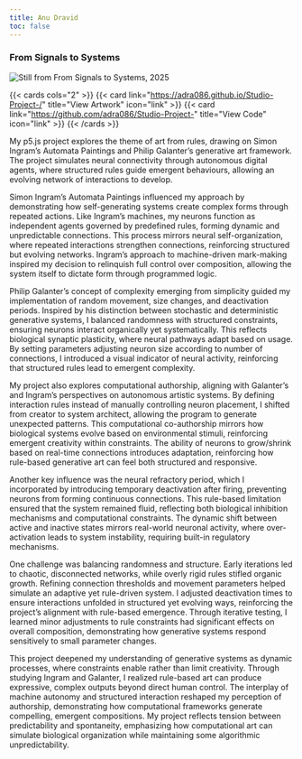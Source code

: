 ```yaml
---
title: Anu Dravid 
toc: false
---
```


### From Signals to Systems

![](/images/anu_dravid.png "Still from From Signals to Systems, 2025")

{{< cards cols="2" >}}
  {{< card link="https://adra086.github.io/Studio-Project-/" title="View Artwork" icon="link" >}}
  {{< card link="https://github.com/adra086/Studio-Project-" title="View Code" icon="link" >}}
{{< /cards >}}

My p5.js project explores the theme of art from rules, drawing on Simon Ingram’s Automata Paintings and Philip Galanter’s generative art framework. The project simulates neural connectivity through autonomous digital agents, where structured rules guide emergent behaviours, allowing an evolving network of interactions to develop.

Simon Ingram’s Automata Paintings influenced my approach by demonstrating how self-generating systems create complex forms through repeated actions. Like Ingram’s machines, my neurons function as independent agents governed by predefined rules, forming dynamic and unpredictable connections. This process mirrors neural self-organization, where repeated interactions strengthen connections, reinforcing structured but evolving networks. Ingram’s approach to machine-driven mark-making inspired my decision to relinquish full control over composition, allowing the system itself to dictate form through programmed logic.

Philip Galanter’s concept of complexity emerging from simplicity guided my implementation of random movement, size changes, and deactivation periods. Inspired by his distinction between stochastic and deterministic generative systems, I balanced randomness with structured constraints, ensuring neurons interact organically yet systematically. This reflects biological synaptic plasticity, where neural pathways adapt based on usage. By setting parameters adjusting neuron size according to number of connections, I introduced a visual indicator of neural activity, reinforcing that structured rules lead to emergent complexity.

My project also explores computational authorship, aligning with Galanter’s and Ingram’s perspectives on autonomous artistic systems. By defining interaction rules instead of manually controlling neuron placement, I shifted from creator to system architect, allowing the program to generate unexpected patterns. This computational co-authorship mirrors how biological systems evolve based on environmental stimuli, reinforcing emergent creativity within constraints. The ability of neurons to grow/shrink based on real-time connections introduces adaptation, reinforcing how rule-based generative art can feel both structured and responsive.

Another key influence was the neural refractory period, which I incorporated by introducing temporary deactivation after firing, preventing neurons from forming continuous connections. This rule-based limitation ensured that the system remained fluid, reflecting both biological inhibition mechanisms and computational constraints. The dynamic shift between active and inactive states mirrors real-world neuronal activity, where over-activation leads to system instability, requiring built-in regulatory mechanisms.

One challenge was balancing randomness and structure. Early iterations led to chaotic, disconnected networks, while overly rigid rules stifled organic growth. Refining connection thresholds and movement parameters helped simulate an adaptive yet rule-driven system. I adjusted deactivation times to ensure interactions unfolded in structured yet evolving ways, reinforcing the project’s alignment with rule-based emergence. Through iterative testing, I learned minor adjustments to rule constraints had significant effects on overall composition, demonstrating how generative systems respond sensitively to small parameter changes.

This project deepened my understanding of generative systems as dynamic processes, where constraints enable rather than limit creativity. Through studying Ingram and Galanter, I realized rule-based art can produce expressive, complex outputs beyond direct human control. The interplay of machine autonomy and structured interaction reshaped my perception of authorship, demonstrating how computational frameworks generate compelling, emergent compositions. My project reflects tension between predictability and spontaneity, emphasizing how computational art can simulate biological organization while maintaining some algorithmic unpredictability.
